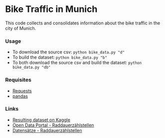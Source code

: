 # Bike Traffic in Munich

This code collects and consolidates information about the bike traffic in the city of Munich.


### Usage
* To download the source csv: `python bike_data.py "d"`
* To build the dataset: `python bike_data.py "b"`
* To both download the source csv and build the dataset: `python bike_data.py "db"`

### Requisites
* [Requests](https://docs.python-requests.org)
* [pandas](https://pandas.pydata.org/)

### Links
* [Resulting dataset on Kaggle](https://www.kaggle.com/lucafrance/bike-traffic-in-munich)
* [Open Data Portal - Raddauerzählstellen](https://www.opengov-muenchen.de/pages/raddauerzaehlstellen)
* [Datensätze - Raddauerzählstellen](https://www.opengov-muenchen.de/dataset?tags=Raddauerz%C3%A4hlstellen)
